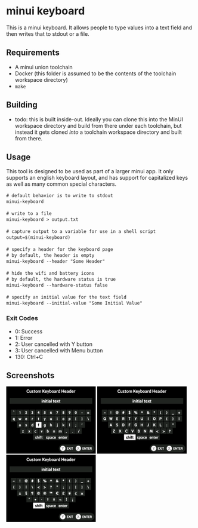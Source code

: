 # minui keyboard

This is a minui keyboard. It allows people to type values into a text field and then writes that to stdout or a file.

## Requirements

- A minui union toolchain
- Docker (this folder is assumed to be the contents of the toolchain workspace directory)
- `make`

## Building

- todo: this is built inside-out. Ideally you can clone this into the MinUI workspace directory and build from there under each toolchain, but instead it gets cloned _into_ a toolchain workspace directory and built from there.

## Usage

This tool is designed to be used as part of a larger minui app. It only supports an english keyboard layout, and has support for capitalized keys as well as many common special characters.

```shell
# default behavior is to write to stdout
minui-keyboard

# write to a file
minui-keyboard > output.txt

# capture output to a variable for use in a shell script
output=$(minui-keyboard)

# specify a header for the keyboard page
# by default, the header is empty
minui-keyboard --header "Some Header"

# hide the wifi and battery icons
# by default, the hardware status is true
minui-keyboard --hardware-status false

# specify an initial value for the text field
minui-keyboard --initial-value "Some Initial Value"
```

### Exit Codes

- 0: Success
- 1: Error
- 2: User cancelled with Y button
- 3: User cancelled with Menu button
- 130: Ctrl+C

## Screenshots

<img src="screenshots/layout-1.png" width=240 /> <img src="screenshots/layout-2.png" width=240 /> <img src="screenshots/layout-3.png" width=240 />
